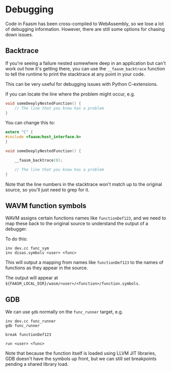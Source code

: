 # Debugging

Code in Faasm has been cross-compiled to WebAssembly, so we lose a lot of
debugging information. However, there are still some options for chasing down
issues.

## Backtrace

If you're seeing a failure nested somewhere deep in an application but can't
work out how it's getting there, you can use the `__faasm_backtrace` function
to tell the runtime to print the stacktrace at any point in your code.

This can be very useful for debugging issues with Python C-extensions.

If you can locate the line where the problem might occur, e.g.

```c
void someDeeplyNestedFunction() {
    // The line that you know has a problem
}
```

You can change this to:

```c
extern "C" {
#include <faasm/host_interface.h>
}

void someDeeplyNestedFunction() {

    __faasm_backtrace(0);

    // The line that you know has a problem
}
```

Note that the line numbers in the stacktrace won't match up to the original
source, so you'll just need to grep for it.

## WAVM function symbols

WAVM assigns certain functions names like `functionDef123`, and we need to map
these back to the original source to understand the output of a debugger.

To do this:

```
inv dev.cc func_sym
inv disas.symbols <user> <func>
```

This will output a mapping from names like `functionDef123` to the names of
functions as they appear in the source.

The output will appear at
`${FAASM_LOCAL_DIR}/wasm/<user>/<function>/function.symbols`.

## GDB

We can use `gdb` normally on the `func_runner` target, e.g.

```
inv dev.cc func_runner
gdb func_runner

break functionDef123

run <user> <func>
```

Note that because the function itself is loaded using LLVM JIT libraries, GDB
doesn't have the symbols up front, but we can still set breakpoints pending a
shared library load.

